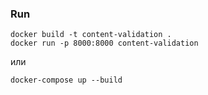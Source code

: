 ### Run
```
docker build -t content-validation .
docker run -p 8000:8000 content-validation
```
или

````
docker-compose up --build
````